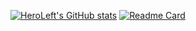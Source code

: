 [![HeroLeft's GitHub stats](https://github-readme-stats.vercel.app/api?username=HeroLeft)](https://github.com/anuraghazra/github-readme-stats)
[![Readme Card](https://github-readme-stats.vercel.app/api/pin/?username=HeroLeft&repo=github-readme-stats)](https://github.com/HeroLeft/github-readme-stats)
